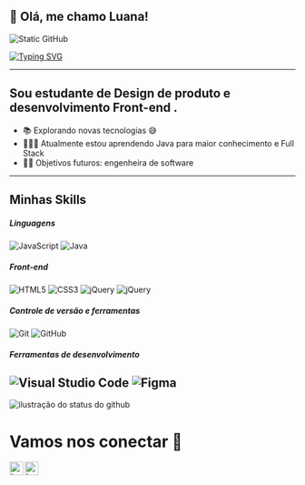 ## 👋 Olá, me chamo Luana!
<img src="https://img.shields.io/static/v1?label=Overview&message=luwarnava&color=f8efd4&style=for-the-badge&logo=GitHub" alt="Static GitHub">

[![Typing SVG](https://readme-typing-svg.herokuapp.com?duration=6000&color=777777&background=00000000&width=400&height=80&lines=++Prazer+em+te+ver+por+aqui+🤎)](https://git.io/typing-svg)

---
## Sou estudante de Design de produto e desenvolvimento Front-end .
- 📚 Explorando novas tecnologias 😅
- 👩🏻‍💻 Atualmente estou aprendendo Java para maior conhecimento e Full Stack
- 💪🏼 Objetivos futuros: engenheira de software

---

## Minhas Skills
##### Linguagens
![JavaScript](https://img.shields.io/badge/-JavaScript-333333?style=flat&logo=javascript)
![Java](https://img.shields.io/badge/-Java-333333?style=flat&logo=java)
##### Front-end
![HTML5](https://img.shields.io/badge/-HTML5-333333?style=flat&logo=html5)
![CSS3](https://img.shields.io/badge/CSS3-333333?style=flat&logo=css3)
![jQuery](https://img.shields.io/badge/-jQuery-333333?style=flat&logo=jQuery)
![jQuery](https://img.shields.io/badge/Bootstrap-333333?style=fla&logo=bootstrap)


##### Controle de versão e ferramentas
![Git](https://img.shields.io/badge/-Git-333333?style=flat&logo=git&logoColor=F05032)
![GitHub](https://img.shields.io/badge/-GitHub-333333?style=flat&logo=github&logoColor=181717)

##### Ferramentas de desenvolvimento
![Visual Studio Code](https://img.shields.io/badge/-Visual%20Studio%20Code-333333?style=flat&logo=visual-studio-code&logoColor=007ACC)
![Figma](https://img.shields.io/badge/-Figma-333333?style=flat&logo=figma&logoColor=007ACC)
--

<img align='center' src="https://github-readme-stats.vercel.app/api?username=luwarnava&show_icons=true&title_color=783c00&text_color=af552e&icon_color=783c00&bg_color=f8efd4&cache_seconds=2300" alt="ilustração do status do github">

# Vamos nos conectar 🤝
<a href="warnavaluana7@gmail.com">
  <img align="left" alt="Luana Warnava LinkedIn" width="24px" src="https://cdn.jsdelivr.net/npm/simple-icons@v3/icons/linkedin.svg" />
</a>
<a href="https://mail.google.com/">
  <img align="left" alt="Luana warnava email" width="24px" src="https://cdn.jsdelivr.net/npm/simple-icons@v3/icons/gmail.svg" />
</a>
